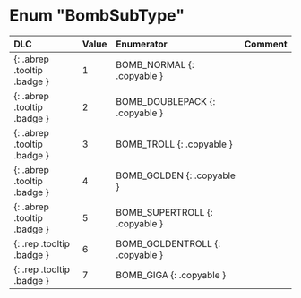 # Enum "BombSubType"
|DLC|Value|Enumerator|Comment|
|:--|:--|:--|:--|
|[ ](#){: .abrep .tooltip .badge }|1 |BOMB_NORMAL {: .copyable } |  | 
|[ ](#){: .abrep .tooltip .badge }|2 |BOMB_DOUBLEPACK {: .copyable } |  | 
|[ ](#){: .abrep .tooltip .badge }|3 |BOMB_TROLL {: .copyable } |  | 
|[ ](#){: .abrep .tooltip .badge }|4 |BOMB_GOLDEN {: .copyable } |  | 
|[ ](#){: .abrep .tooltip .badge }|5 |BOMB_SUPERTROLL {: .copyable } |  | 
|[ ](#){: .rep .tooltip .badge }|6 |BOMB_GOLDENTROLL {: .copyable } |  | 
|[ ](#){: .rep .tooltip .badge }|7 |BOMB_GIGA {: .copyable } |  | 